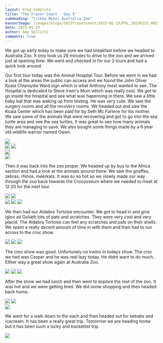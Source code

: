 ```yaml
---
layout: blog-template
title: "The Fraser Coast - Day 5"
subHeading: "Crikey Mate! Australia Zoo"
bannerImage: /images/blogs/2023frasercoast/2023-01-25/PXL_20230125_005346073.MP.jpg_compressed.JPEG
date: 2023-01-25
author: Amy Sellitti
comments: true
---
```


We got up early today to make sure we had breakfast before we headed to Australia Zoo.
It only took us 26 minutes to drive to the zoo and we arrived just at opening time. We went and checked in for our 2 tours and had a quick look around.

Our first tour today was the Animal Hospital Tour. Before we went in we had a look at the areas the public can access and we found the John Oliver Koala Chlamydia Ward sign which is what Anthony most wanted to see. The Hospital is dedicated to Steve Irwin's Mum which was really cool. We got to go inside the hospital and see what was hapenning in there. We saw a little baby bat that was waking up from testing. He was very cute. We saw the surgery rooms and all the recovery rooms. We headed out and saw the Koala Center which has been paid for by Seth Mc Farlene for his mother. We saw some of the animals that were recovering and got to go into the sea turtle area and see the sea turtles, It was great to see how many animals they are managing to save. We also bought some things made by a 6 year old wildlife warrior named Owen. 

<div class="center-image"><img src="/images/blogs/2023frasercoast/2023-01-25/PXL_20230124_235508125.jpg_compressed.JPEG" /></div>
<div class="grid-2c">
  <img src="/images/blogs/2023frasercoast/2023-01-25/PXL_20230124_235102415.MP.jpg_compressed.JPEG"/>
  <img src="/images/blogs/2023frasercoast/2023-01-25/PXL_20230125_001110361.MP.jpg_compressed.JPEG"/>
</div>
<div class="center-image"><img src="/images/blogs/2023frasercoast/2023-01-25/PXL_20230124_235543558.jpg_compressed.JPEG" /></div>
<div class="center-image"><img src="/images/blogs/2023frasercoast/2023-01-25/PXL_20230125_003327466.jpg_compressed.JPEG" /></div>

Then it was back into the zoo proper. We headed up by bus to the Africa section and had a look at the animals around there. We saw the giraffes, zebras, rhinos, meerkats. It was so so hot so we slowly made our way through the zoo back towards the Crocosseum where we needed to meet at 12:20 for the next tour. 

<div class="grid-2c">
  <img src="/images/blogs/2023frasercoast/2023-01-25/PXL_20230125_005346073.MP.jpg_compressed.JPEG"/>
  <img src="/images/blogs/2023frasercoast/2023-01-25/20230125110634_IMG_0182.JPG_compressed.JPEG"/>
</div>
<div class="grid-1l-2w">
  <img src="/images/blogs/2023frasercoast/2023-01-25/20230125123909_IMG_0185.JPG"/>
  <img src="/images/blogs/2023frasercoast/2023-01-25/20230125125152_IMG_0212.JPG_compressed.JPEG"/>
  <img src="/images/blogs/2023frasercoast/2023-01-25/20230125132336_IMG_0225.JPG_compressed.JPEG"/>
</div>

We then had our Aldabra Tortoise encounter. We got to head in and give Igloo ad Goliath lots of pats and scratches. They were very cool and very placid. The Aldabra Tortoise can feel any scratches and pats on their shells. We spent a really decent amount of time in with them and then had to run across to the croc show. 

<div class="grid-1l-2w">
  <img src="/images/blogs/2023frasercoast/2023-01-25/PXL_20230125_024849395.jpg_compressed.JPEG"/>
  <img src="/images/blogs/2023frasercoast/2023-01-25/1232949C-AZTODPA230125S3~AZ30251232949CJM.JPG_compressed.JPEG"/>
  <img src="/images/blogs/2023frasercoast/2023-01-25/1232975C-AZTODPA230125X3~AZ30251232975CNR.JPG_compressed.JPEG"/>
</div>

The croc show was good. Unfortunely no Irwins in todays show. The croc we had was Casper and he was real lazy today. He didnt want to do much. Either way a great show again at Australia Zoo. 

<div class="grid-2w-1l">
  <img src="/images/blogs/2023frasercoast/2023-01-25/PXL_20230125_031506977.jpg_compressed.JPEG"/>
  <img src="/images/blogs/2023frasercoast/2023-01-25/20230125151747_IMG_0263.JPG_compressed.JPEG"/>
  <img src="/images/blogs/2023frasercoast/2023-01-25/20230125152151_IMG_0280.JPG_compressed.JPEG"/>
</div>

After the show we had lunch and then went to explore the rest of the zoo. It was hot and we were getting tired. We did some shopping and then headed back home.

<div class="grid-2c">
  <img src="/images/blogs/2023frasercoast/2023-01-25/20230125164441_IMG_0303.JPG_compressed.JPEG"/>
  <img src="/images/blogs/2023frasercoast/2023-01-25/20230125165616_IMG_0313.JPG_compressed.JPEG"/>
</div>
<div class="center-image"><img src="/images/blogs/2023frasercoast/2023-01-25/PXL_20230125_050340045.PORTRAIT.jpg_compressed.JPEG" /></div>

We went for a walk down to the each and then headed out for kebabs and icecream. It has been a really great trip. Tomorrow we are heading home but it has been such a lucky and bucketlist trip. 

<div class="center-image"><img src="/images/blogs/2023frasercoast/2023-01-25/PXL_20230125_073252786.jpg_compressed.JPEG" /></div>